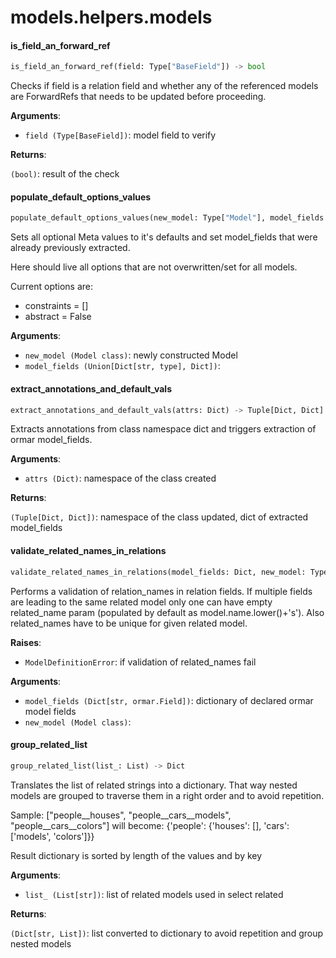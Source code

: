 <a name="models.helpers.models"></a>
# models.helpers.models

<a name="models.helpers.models.is_field_an_forward_ref"></a>
#### is\_field\_an\_forward\_ref

```python
is_field_an_forward_ref(field: Type["BaseField"]) -> bool
```

Checks if field is a relation field and whether any of the referenced models
are ForwardRefs that needs to be updated before proceeding.

**Arguments**:

- `field (Type[BaseField])`: model field to verify

**Returns**:

`(bool)`: result of the check

<a name="models.helpers.models.populate_default_options_values"></a>
#### populate\_default\_options\_values

```python
populate_default_options_values(new_model: Type["Model"], model_fields: Dict) -> None
```

Sets all optional Meta values to it's defaults
and set model_fields that were already previously extracted.

Here should live all options that are not overwritten/set for all models.

Current options are:
* constraints = []
* abstract = False

**Arguments**:

- `new_model (Model class)`: newly constructed Model
- `model_fields (Union[Dict[str, type], Dict])`: 

<a name="models.helpers.models.extract_annotations_and_default_vals"></a>
#### extract\_annotations\_and\_default\_vals

```python
extract_annotations_and_default_vals(attrs: Dict) -> Tuple[Dict, Dict]
```

Extracts annotations from class namespace dict and triggers
extraction of ormar model_fields.

**Arguments**:

- `attrs (Dict)`: namespace of the class created

**Returns**:

`(Tuple[Dict, Dict])`: namespace of the class updated, dict of extracted model_fields

<a name="models.helpers.models.validate_related_names_in_relations"></a>
#### validate\_related\_names\_in\_relations

```python
validate_related_names_in_relations(model_fields: Dict, new_model: Type["Model"]) -> None
```

Performs a validation of relation_names in relation fields.
If multiple fields are leading to the same related model
only one can have empty related_name param
(populated by default as model.name.lower()+'s').
Also related_names have to be unique for given related model.

**Raises**:

- `ModelDefinitionError`: if validation of related_names fail

**Arguments**:

- `model_fields (Dict[str, ormar.Field])`: dictionary of declared ormar model fields
- `new_model (Model class)`: 

<a name="models.helpers.models.group_related_list"></a>
#### group\_related\_list

```python
group_related_list(list_: List) -> Dict
```

Translates the list of related strings into a dictionary.
That way nested models are grouped to traverse them in a right order
and to avoid repetition.

Sample: ["people__houses", "people__cars__models", "people__cars__colors"]
will become:
{'people': {'houses': [], 'cars': ['models', 'colors']}}

Result dictionary is sorted by length of the values and by key

**Arguments**:

- `list_ (List[str])`: list of related models used in select related

**Returns**:

`(Dict[str, List])`: list converted to dictionary to avoid repetition and group nested models

